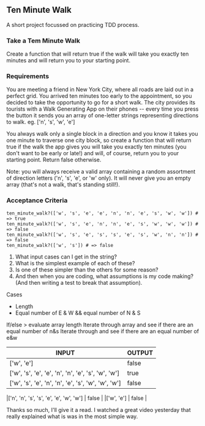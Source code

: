 ## Ten Minute Walk

A short project focussed on practicing TDD process.

### Take a Tem Minute Walk
Create a function that will return true if the walk will take you exactly ten minutes and will return you to your starting point.

### Requirements
You are meeting a friend in New York City, where all roads are laid out in a perfect grid. You arrived ten minutes too early to the appointment, so you decided to take the opportunity to go for a short walk.
The city provides its tourists with a Walk Generating App on their phones -- every time you press the button it sends you an array of one-letter strings representing directions to walk. eg. ['n', 's', 'w', 'e']

You always walk only a single block in a direction and you know it takes you one minute to traverse one city block, so create a function that will return true if the walk the app gives you will take you exactly ten minutes (you don't want to be early or late!) and will, of course, return you to your starting point. Return false otherwise.

Note: you will always receive a valid array containing a random assortment of direction letters ('n', 's', 'e', or 'w' only). It will never give you an empty array (that's not a walk, that's standing still!).

### Acceptance Criteria
```
ten_minute_walk?(['w', 's', 'e', 'e', 'n', 'n', 'e', 's', 'w', 'w']) # => true
ten_minute_walk?(['w', 's', 'e', 'n', 'n', 'e', 's', 'w', 'w', 'w']) # => false
ten_minute_walk?(['w', 's', 'e', 's', 's', 'e', 's', 'w', 'n', 'n']) # => false
ten_minute_walk?(['w', 's']) # => false
```

1. What input cases can I get in the string?
2. What is the simplest example of each of these?
3. Is one of these simpler than the others for some reason?
4. And then when you are coding, what assumptions is my code making? (And then
writing a test to break that assumption).

Cases
- Length
- Equal number of E & W && equal number of N & S

If/else > evaluate array length
Iterate through array and see if there are an equal number of n&s
Iterate through and see if there are an equal number of e&w



| INPUT | OUTPUT |
|-------|--------|
|['w', 'e'] | false |
|['w', 's', 'e', 'e', 'n', 'n', 'e', 's', 'w', 'w'] | true |
|['w', 's', 'e', 'n', 'n', 'e', 's', 'w', 'w', 'w'] | false |

|['n', 'n', 's', 's', 'e', 'e', 'w', 'w'] | false |
|['w', 'e'] | false |

Thanks so much, I'll give it a read. I watched a great video yesterday that really explained what is was in the most simple way. 
